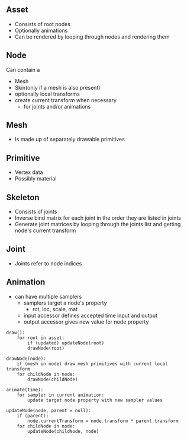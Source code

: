## Asset
- Consists of root nodes
- Optionally animations
- Can be rendered by looping through nodes and rendering them

## Node
Can contain a
- Mesh
- Skin(only if a mesh is also present)
- optionally local transforms
- create current transform when necessary
    - for joints and/or animations

## Mesh
- Is made up of separately drawable primitives

## Primitive
- Vertex data
- Possibly material

## Skeleton
- Consists of joints
- Inverse bind matrix for each joint in the order they are listed in joints
- Generate joint matrices by looping through the joints list and getting node's current transform

## Joint
- Joints refer to node indices

## Animation
- can have multiple samplers
    - samplers target a node's property
        - rot, loc, scale, mat
    - input accessor defines accepted time input and output
    - output accessor gives new value for node property

```pseudo
draw():
    for root in asset:
        if (updated) updateNode(root)
        drawNode(root)

drawNode(node):
    if (mesh in node) draw mesh primitives with current local transform
    for childNode in node:
        drawNode(childNode)

animate(time):
    for sampler in current animation:
        update target node property with new sampler values

updateNode(node, parent = null):
    if (parent):
        node.currentTransform = node.transform * parent.transform
    for childNode in node:
        updateNode(childNode, node)
```
